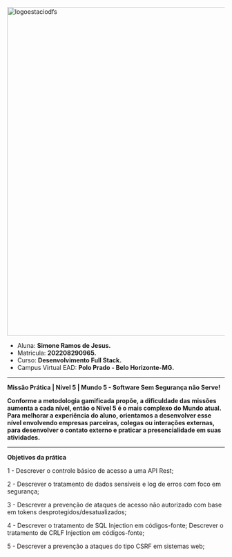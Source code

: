 


<img width="762" alt="logoestaciodfs" src="https://user-images.githubusercontent.com/104142117/204535322-571ae0a5-b475-4441-83b2-06ba02d9930d.png">


- Aluna: **Simone Ramos de Jesus.**
- Matricula: **202208290965.**
- Curso: **Desenvolvimento Full Stack.**
- Campus Virtual EAD: **Polo Prado - Belo Horizonte-MG.**

---

**Missão Prática | Nível 5 | Mundo 5 - Software Sem Segurança não Serve!**


**Conforme a metodologia gamificada propõe, a dificuldade das missões aumenta a cada nível, então o Nível 5 é o mais complexo do Mundo atual.  Para melhorar a experiência do aluno, orientamos a desenvolver esse nível envolvendo empresas parceiras, colegas ou interações externas, para desenvolver o contato externo e praticar a presencialidade em suas atividades.**

---
**Objetivos da prática**


1 - Descrever o controle básico de acesso a uma API Rest;

2 - Descrever o tratamento de dados sensíveis e log de erros com foco em segurança;

3 - Descrever a prevenção de ataques de acesso não autorizado com base em tokens desprotegidos/desatualizados;

4 - Descrever o tratamento de SQL Injection em códigos-fonte; Descrever o tratamento
de CRLF Injection em códigos-fonte;

5 - Descrever a prevenção a ataques do tipo CSRF em sistemas web;
